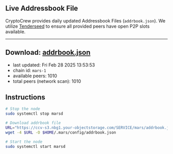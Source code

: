 ## Live Addressbook File

CryptoCrew provides daily updated Addressbook Files (`addrbook.json`). We utilize [Tenderseed](https://github.com/binaryholdings/tenderseed) to ensure all provided peers have open P2P slots available.

---
**Download: [addrbook.json](https://ccv-s3.nbg1.your-objectstorage.com/SERVICE/mars/addrbook.json)**
---

- last updated: Fri Feb 28 2025 13:53:53
- chain id: `mars-1`
- available peers: 1010
- total peers (network scan): 1010

## Instructions
```sh
# Stop the node
sudo systemctl stop marsd

# Download addrbook file
URL="https://ccv-s3.nbg1.your-objectstorage.com/SERVICE/mars/addrbook.json"
wget -4 $URL -O $HOME/.mars/config/addrbook.json

# Start the node
sudo systemctl start marsd
```
